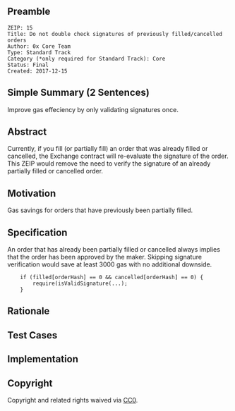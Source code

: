 ## Preamble

    ZEIP: 15
    Title: Do not double check signatures of previously filled/cancelled orders
    Author: 0x Core Team
    Type: Standard Track
    Category (*only required for Standard Track): Core
    Status: Final
    Created: 2017-12-15

## Simple Summary (2 Sentences)

Improve gas effeciency by only validating signatures once.

## Abstract

Currently, if you fill (or partially fill) an order that was already filled or cancelled, the Exchange contract will re-evaluate the signature of the order. This ZEIP would remove the need to verify the signature of an already partially filled or cancelled order.

## Motivation

Gas savings for orders that have previously been partially filled.

## Specification

An order that has already been partially filled or cancelled always implies that the order has been approved by the maker. Skipping signature verification would save at least 3000 gas with no additional downside.

```
    if (filled[orderHash] == 0 && cancelled[orderHash] == 0) {
        require(isValidSignature(...);
    }
```

## Rationale

## Test Cases

## Implementation

## Copyright

Copyright and related rights waived via [CC0](https://creativecommons.org/publicdomain/zero/1.0/).
